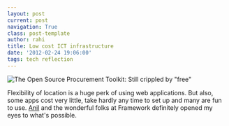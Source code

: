 ```yaml
---
layout: post
current: post
navigation: True
class: post-template
author: rahi
title: Low cost ICT infrastructure
date: '2012-02-24 19:06:00'
tags: tech reflection
---
```


![The Open Source Procurement Toolkit: Still crippled by "free"][1]

Flexibility of location is a huge perk of using web applications. But also, some apps cost very little, take hardly any time to set up and many are fun to use. [Anil](https://www.linkedin.com/in/anilpatrickpatel) and the wonderful folks at Framework definitely opened my eyes to what's possible.

[1]: https://lh3.googleusercontent.com/d2PRBc2VTH4lqLKhDr6-LiruTpPr87iI1WUEydCCvOY1QZfWUH57FOyGSj92ES4IxlnhgCX6caZd1tPYGSp1nwV1Qkk1v2bv2_wMN83yD_Gws_SSsNcRQFE9WhL-HrXre_ZPio31EsWznKBORWmhoABCGr59SfPp_Pn0D3uBsTiYF_BMwpbtDhdt6txWHjBRc7psZSbGR9o5cyiJfvl1wILSeXQvuCsuS3PAnYL2hBCt3zv4zyiNsFuIsklSXwgX12WetOAj3y_aPoFjmwgnLsI9b45-VOiiiwpRbj8YwXKUfHIzIlqSfDlc5TEY_6Gqj1LY24WNZenhsXPYu7cEzInJbaFusSJKirPEERIvbs_lQi3QB0HnB-KLNMwfMIzM1rma1vwYrrRpiMN4u4U6nZ6TthHhvTlz8K94kdsTUyyY2XOitzqv2vBaTYwiyN3QKBFIC9p2ulb3lwVS7bQO8FGBLHtn0S2DVva-jnP2StJHPsjcEdmDleIrYg_a7O01K-8l1EExyykQgub4C6e6sDMknLH4XSBqhcoE3UO8o7dYdPPvnx0DE1qCLGOGTB7WgRguwbjfMV1Fb5o_dJctu66hfYcnkVOenWyWSa9lnjjs1_Db-M90vA=w500-h281-no
